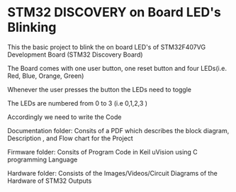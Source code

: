 # STM32 DISCOVERY on Board LED's Blinking
This the basic project to blink the on board LED's of STM32F407VG Development Board (STM32 Discovery Board)

The Board comes with one user button, one reset button and four LEDs(i.e. Red, Blue, Orange, Green) 

Whenever the user presses the button the LEDs need to toggle

The LEDs are numbered from 0 to 3 (i.e 0,1,2,3 )

Accordingly we need to write the Code

Documentation folder: Consits of a PDF which describes the block diagram, Description , and Flow chart for the Project

Firmware folder: Consits of Program Code in Keil uVision using C programming Language

Hardware folder: Consists of the Images/Videos/Circuit Diagrams of the Hardware of STM32 Outputs
